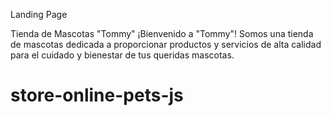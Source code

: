 Landing Page 

Tienda de Mascotas "Tommy"
¡Bienvenido a "Tommy"! Somos una tienda de mascotas dedicada a proporcionar productos y servicios de alta calidad para el cuidado y bienestar de tus queridas mascotas.

# store-online-pets-js